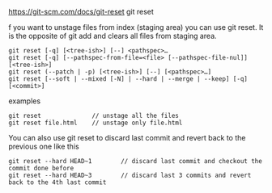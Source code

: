https://git-scm.com/docs/git-reset
git reset 

f you want to unstage files from index (staging area) you can use git reset. It is the opposite of git add and clears all files from staging area.  
```
git reset [-q] [<tree-ish>] [--] <pathspec>…​
git reset [-q] [--pathspec-from-file=<file> [--pathspec-file-nul]] [<tree-ish>]
git reset (--patch | -p) [<tree-ish>] [--] [<pathspec>…​]
git reset [--soft | --mixed [-N] | --hard | --merge | --keep] [-q] [<commit>]
```

examples
```
git reset              // unstage all the files
git reset file.html    // unstage only file.html
```

You can also use git reset to discard last commit and revert back to the previous one like this
```
git reset --hard HEAD~1        // discard last commit and checkout the commit done before
git reset --hard HEAD~3        // discard last 3 commits and revert back to the 4th last commit
```

